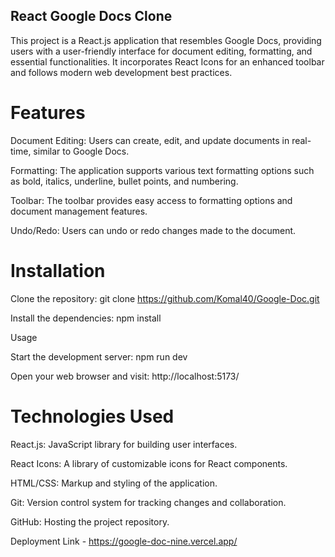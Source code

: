 ## React Google Docs Clone

This project is a React.js application that resembles Google Docs, providing users with a user-friendly interface for document editing, formatting, and essential functionalities. It incorporates React Icons for an enhanced toolbar and follows modern web development best practices.

# Features

Document Editing: Users can create, edit, and update documents in real-time, similar to Google Docs.

Formatting: The application supports various text formatting options such as bold, italics, underline, bullet points, and numbering.

Toolbar: The toolbar provides easy access to formatting options and document management features.

Undo/Redo: Users can undo or redo changes made to the document.


# Installation
Clone the repository: git clone https://github.com/Komal40/Google-Doc.git

Install the dependencies: npm install

Usage

Start the development server: npm run dev

Open your web browser and visit: http://localhost:5173/

# Technologies Used

React.js: JavaScript library for building user interfaces.

React Icons: A library of customizable icons for React components.

HTML/CSS: Markup and styling of the application.

Git: Version control system for tracking changes and collaboration.

GitHub: Hosting the project repository.


Deployment Link - https://google-doc-nine.vercel.app/

